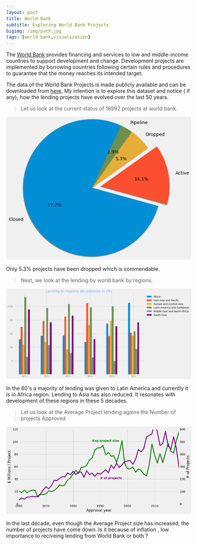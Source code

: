 ```yaml
---
layout: post
title: World Bank
subtitle: Exploring World Bank Projects
bigimg: /img/path.jpg
tags: [world bank,visualization]
---
```


The [World Bank](https://www.worldbank.org/) provides financing and services to low and middle-income countries to support development and change. Development projects are implemented by borrowing countries following certain rules and procedures to guarantee that the money reaches its intended target.

The data of the World Bank Projects is made publicly available and can be downloaded from [here](http://search.worldbank.org/api/projects/all.csv).  My intention is to explore this dataset and notice ( if any), how the lending projects have evolved over the last 50 years.

>Let us look at the current status of 18992 projects at world bank.

![Project status](/img/project_status.png)

Only 5.3% projects have been dropped which is commendable.

>Next, we look at the lending by world bank by regions.

![Regionwise Lending](/img/lending_regions.png)

In the 60's a majority of lending was given to Latin America and currently it is in Africa region. Lending to Asia has also reduced. It resonates with development of these regions in these 5 decades.

>Let us look at the Average Project lending agains the Number of projects Approved

![Number of projects](/img/projects_count.png)

In the last decade, even though the Average Project size has increased, the number of projects have come down. Is it because of inflation , low importance to reciveing lending from World Bank or both ?
